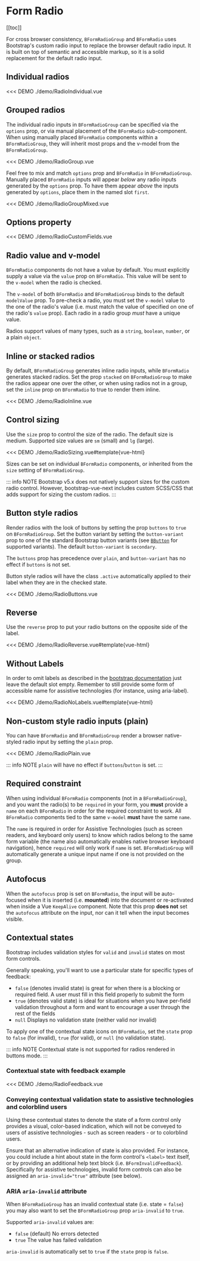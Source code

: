 # Form Radio

<ComponentSidebar>

[[toc]]

</ComponentSidebar>

<div class="lead mb-5">

For cross browser consistency, `BFormRadioGroup` and `BFormRadio` uses Bootstrap's custom radio input to replace the browser default radio input. It is built on top of semantic and accessible markup, so it is a solid replacement for the default radio input.

</div>

## Individual radios

<<< DEMO ./demo/RadioIndividual.vue

## Grouped radios

The individual radio inputs in `BFormRadioGroup` can be specified via the `options` prop, or
via manual placement of the `BFormRadio` sub-component. When using manually placed
`BFormRadio` components within a `BFormRadioGroup`, they will inherit most props and the
v-model from the `BFormRadioGroup`.

<<< DEMO ./demo/RadioGroup.vue

Feel free to mix and match `options` prop and `BFormRadio` in `BFormRadioGroup`. Manually
placed `BFormRadio` inputs will appear _below_ any radio inputs generated by the `options` prop.
To have them appear _above_ the inputs generated by `options`, place them in the named slot `first`.

<<< DEMO ./demo/RadioGroupMixed.vue

## Options property

<!--@include: ./_options.md{5,}-->

<<< DEMO ./demo/RadioCustomFields.vue

## Radio value and v-model

`BFormRadio` components do not have a value by default. You must explicitly supply a value via
the `value` prop on `BFormRadio`. This value will be sent to the `v-model` when the radio is
checked.

The `v-model` of both `BFormRadio` and `BFormRadioGroup` binds to the default `modelValue` prop. To
pre-check a radio, you must set the `v-model` value to the one of the radio's value (i.e. must match
the value of specified on one of the radio's `value` prop). Each radio in a radio group _must_ have a unique value.

Radios support values of many types, such as a `string`, `boolean`, `number`, or a plain `object`.

## Inline or stacked radios

By default, `BFormRadioGroup` generates inline radio inputs, while `BFormRadio` generates
stacked radios. Set the prop `stacked` on `BFormRadioGroup` to make the radios appear one over
the other, or when using radios not in a group, set the `inline` prop on `BFormRadio` to true to
render them inline.

<<< DEMO ./demo/RadioInline.vue

## Control sizing

Use the `size` prop to control the size of the radio. The default size is medium. Supported size
values are `sm` (small) and `lg` (large).

<<< DEMO ./demo/RadioSizing.vue#template{vue-html}

Sizes can be set on individual `BFormRadio` components, or inherited from the `size` setting of
`BFormRadioGroup`.

::: info NOTE
Bootstrap v5.x does not natively support sizes for the custom radio control. However,
bootstrap-vue-next includes custom SCSS/CSS that adds support for sizing the custom radios.
:::

## Button style radios

Render radios with the look of buttons by setting the prop `buttons` to `true` on
`BFormRadioGroup`. Set the button variant by setting the `button-variant` prop to one of the
standard Bootstrap button variants (see [`BButton`](/docs/components/button) for supported
variants). The default `button-variant` is `secondary`.

The `buttons` prop has precedence over `plain`, and `button-variant` has no effect if `buttons` is
not set.

Button style radios will have the class `.active` automatically applied to their label when they are
in the checked state.

<<< DEMO ./demo/RadioButtons.vue

## Reverse

Use the `reverse` prop to put your radio buttons on the opposite side of the label.

<<< DEMO ./demo/RadioReverse.vue#template{vue-html}

## Without Labels

In order to omit labels as described in the
[bootstrap documentation](https://getbootstrap.com/docs/5.3/forms/checks-radios/#without-labels)
just leave the default slot empty. Remember to still provide some form of accessible name for
assistive technologies (for instance, using aria-label).

<<< DEMO ./demo/RadioNoLabels.vue#template{vue-html}

## Non-custom style radio inputs (plain)

You can have `BFormRadio` and `BFormRadioGroup` render a browser native-styled radio input
by setting the `plain` prop.

<<< DEMO ./demo/RadioPlain.vue

::: info NOTE
`plain` will have no effect if `buttons`/`button` is set.
:::

## Required constraint

When using individual `BFormRadio` components (not in a `BFormRadioGroup`), and you want
the radio(s) to be `required` in your form, you **must** provide a `name` on each `BFormRadio`
in order for the required constraint to work. All `BFormRadio` components tied to the same
`v-model` **must** have the same `name`.

The `name` is required in order for Assistive Technologies (such as screen readers, and keyboard
only users) to know which radios belong to the same form variable (the name also automatically
enables native browser keyboard navigation), hence `required` will only work if `name` is set.
`BFormRadioGroup` will automatically generate a unique input name if one is not provided on the
group.

## Autofocus

When the `autofocus` prop is set on `BFormRadio`, the input will be auto-focused when it is
inserted (i.e. **mounted**) into the document or re-activated when inside a Vue `KeepAlive`
component. Note that this prop **does not** set the `autofocus` attribute on the input, nor can it
tell when the input becomes visible.

## Contextual states

Bootstrap includes validation styles for `valid` and `invalid` states on most form controls.

Generally speaking, you'll want to use a particular state for specific types of feedback:

- `false` (denotes invalid state) is great for when there is a blocking or required field. A user
  must fill in this field properly to submit the form
- `true` (denotes valid state) is ideal for situations when you have per-field validation throughout
  a form and want to encourage a user through the rest of the fields
- `null` Displays no validation state (neither valid nor invalid)

To apply one of the contextual state icons on `BFormRadio`, set the `state` prop to `false` (for
invalid), `true` (for valid), or `null` (no validation state).

::: info NOTE
Contextual state is not supported for radios rendered in buttons mode.
:::

### Contextual state with feedback example

<<< DEMO ./demo/RadioFeedback.vue

### Conveying contextual validation state to assistive technologies and colorblind users

Using these contextual states to denote the state of a form control only provides a visual,
color-based indication, which will not be conveyed to users of assistive technologies - such as
screen readers - or to colorblind users.

Ensure that an alternative indication of state is also provided. For instance, you could include a
hint about state in the form control's `<label>` text itself, or by providing an additional help
text block (i.e. `BFormInvalidFeedback`). Specifically for assistive technologies, invalid form
controls can also be assigned an `aria-invalid="true"` attribute (see below).

### ARIA `aria-invalid` attribute

When `BFormRadioGroup` has an invalid contextual state (i.e. state = `false`) you may also want
to set the `BFormRadioGroup` prop `aria-invalid` to `true`.

Supported `aria-invalid` values are:

- `false` (default) No errors detected
- `true` The value has failed validation

`aria-invalid` is automatically set to `true` if the `state` prop is `false`.

<ComponentReference :data="data" />

<script lang="ts">
import {data} from '../../data/components/formRadio.data'

export default {
  setup() {
    return {data}
  }
}
</script>
